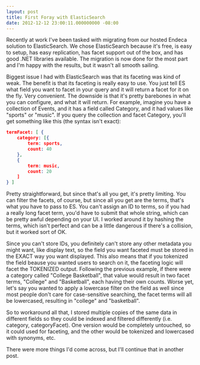 ```yaml
---
layout: post
title: First Foray with ElasticSearch
date: 2012-12-12 23:00:11.000000000 -08:00
---
```

Recently at work I've been tasked with migrating from our hosted Endeca solution to ElasticSearch. We chose ElasticSearch because it's free, is easy to setup, has easy replication, has facet support out of the box, and has good .NET libraries available. The migration is now done for the most part and I'm happy with the results, but it wasn't all smooth sailing.

<!--more-->

Biggest issue I had with ElasticSearch was that its faceting was kind of weak. The benefit is that its faceting is really easy to use. You just tell ES what field you want to facet in your query and it will return a facet for it on the fly. Very convenient. The downside is that it's pretty barebones in what you can configure, and what it will return. For example, imagine you have a collection of Events, and it has a field called Category, and it had values like "sports" or "music". If you query the collection and facet Category, you'll get something like this (the syntax isn't exact):

```json
termFacet: [ {
    category: [{
        term: sports,
        count: 40
    },
    {
        term: music,
        count: 20
    ]
} ]
```

Pretty straightforward, but since that's all you get, it's pretty limiting. You can filter the facets, of course, but since all you get are the terms, that's what you have to pass to ES. You can't assign an ID to terms, so if you had a really long facet term, you'd have to submit that whole string, which can be pretty awful depending on your UI. I worked around it by hashing the terms, which isn't perfect and can be a little dangerous if there's a collision, but it worked sort of OK.

Since you can't store IDs, you definitely can't store any other metadata you might want, like display text, so the field you want faceted must be stored in the EXACT way you want displayed. This also means that if you tokenized the field beause you wanted users to search on it, the faceting logic will facet the TOKENIZED output. Following the previous example, if there were a category called "College Basketball", that value would result in two facet terms, "College" and "Basketball", each having their own counts. Worse yet, let's say you wanted to apply a lowercase filter on the field as well since most people don't care for case-sensitive searching, the facet terms will all be lowercased, resulting in "college" and "basketball".

So to workaround all that, I stored multiple copies of the same data in different fields so they could be indexed and filtered differently (i.e. category, categoryFacet). One version would be completely untouched, so it could used for faceting, and the other would be tokenized and lowercased with synonyms, etc.

There were more things I'd come across, but I'll continue that in another post.
